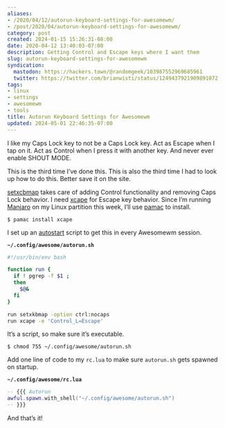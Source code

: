 ```yaml
---
aliases:
- /2020/04/12/autorun-keyboard-settings-for-awesomewm/
- /post/2020/04/autorun-keyboard-settings-for-awesomewm/
category: post
created: 2024-01-15 15:26:31-08:00
date: 2020-04-12 13:40:03-07:00
description: Getting Control and Escape keys where I want them
slug: autorun-keyboard-settings-for-awesomewm
syndication:
  mastodon: https://hackers.town/@randomgeek/103987552969685961
  twitter: https://twitter.com/brianwisti/status/1249437921909891072
tags:
- linux
- settings
- awesomewm
- tools
title: Autorun Keyboard Settings for Awesomewm
updated: 2024-05-01 22:46:35-07:00
---
```


I like my Caps Lock key to not be a Caps Lock key. Act as Escape when I tap on it. Act as Control when I press it with another key. And never ever enable SHOUT MODE.

This is the third time I’ve done this. This is also the third time I had to look up how to do this. Better save it on the site.

[setxcbmap](https://linux.die.net/man/1/setxkbmap) takes care of adding Control functionality and removing Caps Lock behavior. I need [xcape](https://github.com/alols/xcape) for Escape key behavior. Since I’m running [Manjaro](https://manjaro.org/) on my Linux partition this week, I’ll use [pamac](https://wiki.manjaro.org/index.php?title=Pamac) to install.

````
$ pamac install xcape
````

I set up an [autostart](https://wiki.archlinux.org/index.php/Awesome#Autostart) script to get this in every Awesomewm session.

**`~/.config/awesome/autorun.sh`**

````bash
#!/usr/bin/env bash

function run {
  if ! pgrep -f $1 ;
  then
    $@&
  fi
}

run setxkbmap -option ctrl:nocaps
run xcape -e 'Control_L=Escape'
````

It’s a script, so make sure it’s executable.

````
$ chmod 755 ~/.config/awesome/autorun.sh
````

Add one line of code to my `rc.lua` to make sure `autorun.sh` gets spawned on startup.

**`~/.config/awesome/rc.lua`**

````lua
-- {{{ Autorun
awful.spawn.with_shell("~/.config/awesome/autorun.sh")
-- }}}
````

And that’s it!